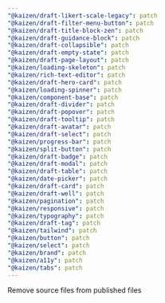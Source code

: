 ```yaml
---
"@kaizen/draft-likert-scale-legacy": patch
"@kaizen/draft-filter-menu-button": patch
"@kaizen/draft-title-block-zen": patch
"@kaizen/draft-guidance-block": patch
"@kaizen/draft-collapsible": patch
"@kaizen/draft-empty-state": patch
"@kaizen/draft-page-layout": patch
"@kaizen/loading-skeleton": patch
"@kaizen/rich-text-editor": patch
"@kaizen/draft-hero-card": patch
"@kaizen/loading-spinner": patch
"@kaizen/component-base": patch
"@kaizen/draft-divider": patch
"@kaizen/draft-popover": patch
"@kaizen/draft-tooltip": patch
"@kaizen/draft-avatar": patch
"@kaizen/draft-select": patch
"@kaizen/progress-bar": patch
"@kaizen/split-button": patch
"@kaizen/draft-badge": patch
"@kaizen/draft-modal": patch
"@kaizen/draft-table": patch
"@kaizen/date-picker": patch
"@kaizen/draft-card": patch
"@kaizen/draft-well": patch
"@kaizen/pagination": patch
"@kaizen/responsive": patch
"@kaizen/typography": patch
"@kaizen/draft-tag": patch
"@kaizen/tailwind": patch
"@kaizen/button": patch
"@kaizen/select": patch
"@kaizen/brand": patch
"@kaizen/a11y": patch
"@kaizen/tabs": patch
---
```


Remove source files from published files
